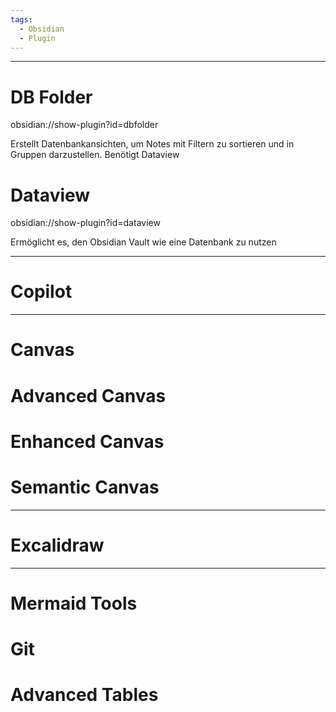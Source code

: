 ```yaml
---
tags:
  - Obsidian
  - Plugin
---
```

---

# DB Folder
obsidian://show-plugin?id=dbfolder

Erstellt Datenbankansichten, um Notes mit Filtern zu sortieren und in Gruppen darzustellen.
Benötigt Dataview
# Dataview
obsidian://show-plugin?id=dataview

Ermöglicht es, den Obsidian Vault wie eine Datenbank zu nutzen

---
# Copilot


---
# Canvas


# Advanced Canvas



# Enhanced Canvas


# Semantic Canvas


---
# Excalidraw


---
# Mermaid Tools


# Git 


# Advanced Tables